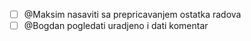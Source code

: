 - [ ] @Maksim nasaviti sa prepricavanjem ostatka radova
- [ ] @Bogdan pogledati uradjeno i dati komentar